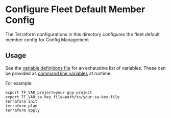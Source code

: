 # Configure Fleet Default Member Config

The Terraform configurations in this directory configures the fleet default member config for Config Management

## Usage

See the [variable definitions file] for an exhaustive list of variables.
These can be provided as [command line variables] at runtime.

For example:
```shell
export TF_VAR_project=your-gcp-project
export TF_VAR_sa_key_file=path/to/your-sa-key-file
terraform init
terraform plan
terraform apply
```

[variable definitions file]: ./variables.tf
[command line variables]: https://www.terraform.io/language/values/variables#variables-on-the-command-line
